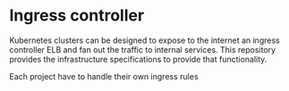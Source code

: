 # Ingress controller

Kubernetes clusters can be designed to expose to the internet an ingress controller ELB and fan out the traffic to internal services. This repository provides the infrastructure specifications to provide that functionality. 

Each project have to handle their own ingress rules

